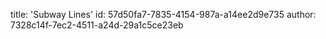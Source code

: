 title: 'Subway Lines'
id: 57d50fa7-7835-4154-987a-a14ee2d9e735
author: 7328c14f-7ec2-4511-a24d-29a1c5ce23eb
